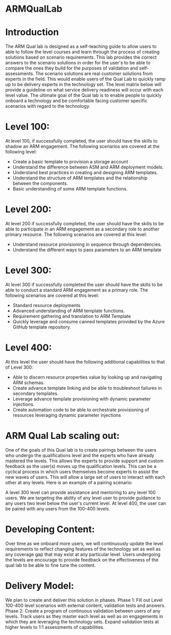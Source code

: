 # ARMQualLab

Introduction
============
The ARM Qual lab is designed as a self-teaching guide to allow users to able to follow the level courses and learn through the process of creating solutions based on scenario requirements. This lab provides the correct answers to the scenario solutions in order for the user's to be able to compare the ones they build for the purposes of validation and self-assessments. The scenario solutions are real customer solutions from experts in the field. This would enable users of the Qual Lab to quickly ramp up to be delivery experts in the technology set. The level matrix below will provide a guideline on what service delivery readiness will occur with each level value. The ultimate goal of the Qual lab is to enable people to quickly onboard a technology and be comfortable facing customer specific scenarios with regard to the technology.

Level 100:
==========
At level 100, if successfully completed, the user should have the skills to shadow an ARM engagement. The following scenarios are covered at the following level:
* Create a basic template to provision a storage account
* Understand the difference between ASM and ARM deployment models. 
* Understand best practices in creating and designing ARM templates. 
* Understand the structure of ARM templates and the relationship between the components. 
* Basic understanding of some ARM template functions.

Level 200:
==========
At level 200 if successfully completed, the user should have the skills to be able to participate in an ARM engagement as a secondary role to another primary resource. The following scenarios are covered at this level:
* Understand resource provisioning in sequence through dependencies. 
* Understand the different ways to pass parameters to an ARM template

Level 300:
==========
At level 300 if successfully completed the user should have the skills to be able to conduct a standard ARM engagement as a primary role. 
The following scenarios are covered at this level:
* Standard resource deployments
* Advanced understanding of ARM template functions.
* Requirement gathering and translation to ARM Template
* Quickly leverage and consume canned templates provided by the Azure GitHub template repository. 

Level 400:
==========
At this level the user should have the following additional capabilities to that of Level 300:
* Able to discern resource properties value by looking up and navigating ARM schemas.
* Create advance template linking and be able to troubleshoot failures in secondary templates. 
* Leverage advance template provisioning with dynamic parameter injections. 
* Create automation code to be able to orchestrate provisioning of resources leveraging dynamic parameter injections 

ARM Qual Lab scaling out:
========================= 
One of the goals of this Qual lab is to create pairings between the users who undergo the qualifications level and the experts who have already mastered the levels. This allows the experts to provide support and custom feedback as the user(s) moves up the qualification levels. This can be a cyclical process in which users themselves become experts to assist the new waves of users. This will allow a large set of users to interact with each other at any levels. Here is an example of a pairing scenario:
 
A level 300 level can provide assistance and mentoring to any level 100 users. We are targeting the ability of any level user to provide guidance to any users two level below the user's current level. At level 400, the user can be paired with any users from the 100-400 levels. 
 
Developing Content:
=================== 
Over time as we onboard more users, we will continuously update the level requirements to reflect changing features of the technology set as well as any coverage gap that may exist at any particular level. Users undergoing the levels are encourage to provide feedback on the effectiveness of the qual lab to be able to fine tune the content. 
 
Delivery Model:
===============
We plan to create and deliver this solution in phases.
Phase 1: Fill out Level 100-400 level scenarios with external content, validation tests and answers. 
Phase 2: Create a program of continuous validation between users of any levels. Track users as they master each level as well as on engagements in which they are leveraging the technology sets. Expand validation tests at higher levels to 1:1 assessments of capabilities.  
